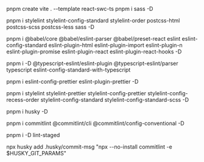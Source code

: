 pnpm create vite . --template react-swc-ts
pnpm i sass -D

pnpm i stylelint stylelint-config-standard stylelint-order postcss-html postcss-scss postcss-less sass -D 

pnpm i @babel/core @babel/eslint-parser @babel/preset-react eslint eslint-config-standard eslint-plugin-html eslint-plugin-import eslint-plugin-n eslint-plugin-promise eslint-plugin-react eslint-plugin-react-hooks -D 


pnpm i -D @typescript-eslint/eslint-plugin @typescript-eslint/parser typescript eslint-config-standard-with-typescript

pnpm i eslint-config-prettier eslint-plugin-prettier -D

pnpm i stylelint stylelint-prettier stylelint-config-prettier stylelint-config-recess-order stylelint-config-standard stylelint-config-standard-scss -D



pnpm i husky -D

pnpm i commitlint @commitlint/cli @commitlint/config-conventional -D

pnpm i -D lint-staged

npx husky add .husky/commit-msg "npx --no-install commitlint -e $HUSKY_GIT_PARAMS"